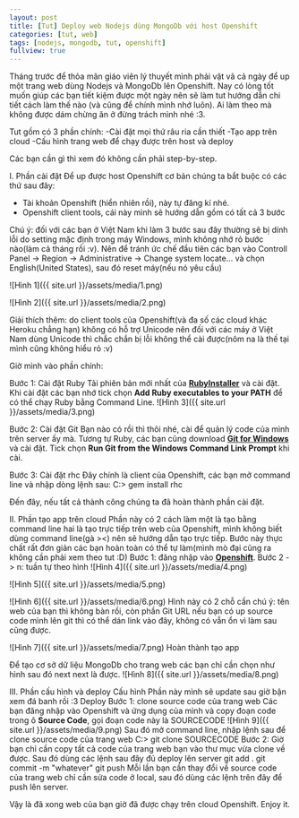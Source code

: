 ```yaml
---
layout: post
title: [Tut] Deploy web Nodejs dùng MongoDb với host Openshift
categories: [tut, web]
tags: [nodejs, mongodb, tut, openshift]
fullview: true
---
```


Tháng trước để thỏa mãn giáo viên lý thuyết mình phải vật vã cả ngày để up một trang web dùng Nodejs và MongoDb lên Openshift. Nay có lòng tốt muốn giúp các bạn tiết kiệm được một ngày nên sẽ làm tut hướng dẫn chi tiết cách làm thế nào (và cũng để chính mình nhớ luôn). Ai làm theo mà không được dám chừng ăn ở đừng trách mình nhé :3.

Tut gồm có 3 phần chính: 
-Cài đặt mọi thứ râu ria cần thiết 
-Tạo app trên cloud 
-Cấu hình trang web để chạy được trên host và deploy

Các bạn cần gì thì xem đó không cần phải step-by-step.

I. Phần cài đặt
Để up được host Openshift cơ bản chúng ta bắt buộc có các thứ sau đây:
+ Tài khoản Openshift (hiển nhiên rồi), này tự đăng kí nhé.
+ Openshift client tools, cái này mình sẽ hướng dẫn gồm có tất cả 3 bước

Chú ý: đối với các bạn ở Việt Nam khi làm 3 bước sau đây thường sẽ bị dính lỗi do setting mặc định trong máy Windows, mình không nhớ rỏ bước nào(làm cả tháng rồi :v). Nên để tránh ức chế đầu tiên các bạn vào Controll Panel -> Region -> Administrative -> Change system locate... và chọn English(United States), sau đó reset máy(nếu nó yêu cầu)

![Hình 1]({{ site.url }}/assets/media/1.png)

![Hình 2]({{ site.url }}/assets/media/2.png)

Giải thích thêm: do client tools của Openshift(và đa số các cloud khác Heroku chẳng hạn) không có hỗ trợ Unicode nên đối với các máy ở Việt Nam dùng Unicode thì chắc chắn bị lỗi không thể cài được(nôm na là thế tại mình cũng không hiểu rỏ :v) 

Giờ mình vào phần chính:

Bước 1: Cài đặt Ruby
Tải phiên bản mới nhất của <a class="btn btn-default" href="http://rubyinstaller.org/">**RubyInstaller**</a> và cài đặt. 
Khi cài đặt các bạn nhớ tick chọn **Add Ruby executables to your PATH** để có thể chạy Ruby bằng Command Line.
![Hình 3]({{ site.url }}/assets/media/3.png)

Bước 2: Cài đặt Git
Bạn nào có rồi thì thôi nhé, cài để quản lý code của mình trên server ấy mà.
Tương tự Ruby, các bạn cũng download <a class="btn btn-default" href="http://msysgit.github.io/">**Git for Windows**</a> và cài đặt.
Tick chọn **Run Git from the Windows Command Link Prompt** khi cài.

Bước 3: Cài đặt rhc
Đây chính là client của Openshift, các bạn mở command line và nhập dòng lệnh sau:
C:\> gem install rhc

Đến đây, nếu tất cả thành công chúng ta đã hoàn thành phần cài đặt. 

II. Phần tạo app trên cloud
Phần này có 2 cách làm một là tạo bằng command line hai là tạo trực tiếp trên web của Openshift, mình không biết dùng command line(gà ><) nên sẽ hướng dẫn tạo trực tiếp.
Bước này thực chất rất đơn giản các bạn hoàn toàn có thể tự làm(mình mò đại cũng ra không cần phải xem theo tut :D)
Bước 1: đăng nhập vào <a class="btn btn-default" href="http://msysgit.github.io/">**Openshift**</a>.
Bước 2 -> n: tuần tự theo hình
![Hình 4]({{ site.url }}/assets/media/4.png)

![Hình 5]({{ site.url }}/assets/media/5.png)

![Hình 6]({{ site.url }}/assets/media/6.png)
Hình này có 2 chỗ cần chú ý: tên web của bạn thì không bàn rồi, còn phần Git URL nếu bạn có up source code mình lên git thì có thể dán link vào đây, không có vẫn ổn vì làm sau cũng được.  

![Hình 7]({{ site.url }}/assets/media/7.png)
Hoàn thành tạo app

Để tạo cơ sở dữ liệu MongoDb cho trang web các bạn chỉ cần chọn như hình sau đó next next là được.
![Hình 8]({{ site.url }}/assets/media/8.png)

III. Phần cấu hình và deploy
Cấu hình
Phần này mình sẽ update sau giờ bận xem đá banh rồi :3
Deploy
Bước 1: clone source code của trang web
Các bạn đăng nhập vào Openshift và ứng dụng của mình và copy đoạn code trong ô **Source Code**, gọi đoạn code này là SOURCECODE
![Hình 9]({{ site.url }}/assets/media/9.png)
Sau đó mở command line, nhập lệnh sau để clone source code của trang web
C:\> git clone SOURCECODE
Bước 2: 
Giờ bạn chỉ cần copy tất cả code của trang web bạn vào thư mục vừa clone về được. Sau đó dùng các lệnh sau đây đủ deploy lên server
git add .
git commit -m "whatever"
git push
Mỗi lần bạn cần thay đổi về source code của trang web chỉ cần sửa code ở local, sau đó dùng các lệnh trên đây để push lên server.

Vậy là đã xong web của bạn giờ đã được chạy trên cloud Openshift.
Enjoy it.